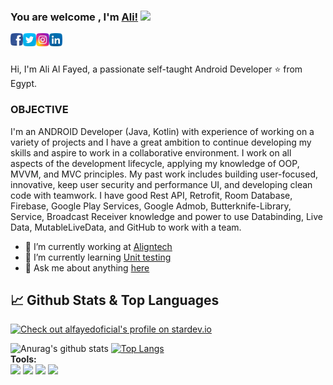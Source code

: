### You are welcome , I'm [Ali!](http://alialfayed.com/) <img src="https://raw.githubusercontent.com/MartinHeinz/MartinHeinz/master/wave.gif" width="30px"> 

<a href="https://facebook.com/alfayedoficial">
  <img align="left" alt="Ali Al Fayed | Facebook" width="20px" src="https://github.com/alfayedoficial/alfayedoficial/blob/master/005-facebook.png?raw=true" />
</a>
<a href="https://twitter.com/alfayedoficial">
  <img align="left" alt="Ali Al Fayed | Twitter" width="21px" src="https://github.com/alfayedoficial/alfayedoficial/blob/master/004-twitter.png?raw=true" />
</a>
<a href="https://instagram/alfayedoficial">
  <img align="left" alt="Ali Al Fayed | Instagram " width="21px" src="https://github.com/alfayedoficial/alfayedoficial/blob/master/003-instagram.png?raw=true" />
</a>
<a href="https://www.linkedin.com/in/alfayedoficial/">
  <img align="left" alt="Ali Al Fayed | LinkedIn " width="21px" src="https://github.com/alfayedoficial/alfayedoficial/blob/master/006-linkedin.png?raw=true" />
</a>

<br />
<br />

Hi, I'm Ali Al Fayed, a passionate self-taught Android Developer ⭐ from Egypt.

### OBJECTIVE 
I'm an ANDROID Developer (Java, Kotlin) with experience of working on a variety of projects and I have a great ambition to continue developing my skills and aspire to work in a collaborative environment. I work on all aspects of the development lifecycle, applying my knowledge of OOP, MVVM, and MVC principles. My past work includes building user-focused, innovative, keep user security and performance UI, and developing clean code with teamwork. I have good Rest API, Retrofit, Room Database, Firebase, Google Play Services, Google Admob, Butterknife-Library, Service, Broadcast Receiver knowledge and power to use Databinding, Live Data, MutableLiveData, and GitHub to work with a team. 

- 🔭 I’m currently working at [Aligntech](https://play.google.com/store/apps/details?id=com.aligntech.sales)
- 🌱 I’m currently learning [Unit testing](https://developer.android.com/training/testing)
- 💬 Ask me about anything [here](https://github.com/alfayedoficial/alfayedoficial/issues)

## &#x1f4c8; Github Stats & Top Languages
<a href="https://stardev.io/developers/alfayedoficial"><img alt="Check out alfayedoficial's profile on stardev.io" src="https://stardev.io/developers/alfayedoficial/badge/languages/global.svg" /></a>

![Anurag's github stats](https://github-readme-stats.vercel.app/api?username=alfayedoficial&show_icons=true&theme=dark&hide_border=true&icon_color=fff)
[![Top Langs](https://github-readme-stats.vercel.app/api/top-langs/?username=alfayedoficial&langs_count=8&theme=dark&hide_border=true&icon_color=fff)](https://github.com/alfayedoficial/github-readme-stats)
<br />
**Tools:**  
<code><img height="30" src="https://2.bp.blogspot.com/-tzm1twY_ENM/XlCRuI0ZkRI/AAAAAAAAOso/BmNOUANXWxwc5vwslNw3WpjrDlgs9PuwQCLcBGAsYHQ/s1600/pasted%2Bimage%2B0.png"></code>
<code><img height="30" src="https://www.apkmirror.com/wp-content/uploads/2020/06/91/5ee85ad3f2a41.png"></code>
<code><img height="30" src="https://cdn.pixabay.com/photo/2015/11/27/10/55/photoshop-1065296_960_720.jpg"></code>
<code><img height="30" src="https://upload.wikimedia.org/wikipedia/commons/thumb/f/fb/Adobe_Illustrator_CC_icon.svg/1200px-Adobe_Illustrator_CC_icon.svg.png"></code>
